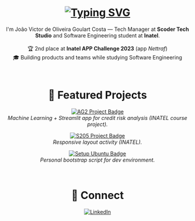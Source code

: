 <h1 align="center">
<a href="https://git.io/typing-svg"><img src="https://readme-typing-svg.herokuapp.com?font=Fira+Code&size=31&pause=1000&width=435&lines=Hi!+I'm+JoaoGoulartt%F0%9F%91%8B" alt="Typing SVG" /></a>
</h1>

<p align="center">
  I'm João Victor de Oliveira Goulart Costa — Tech Manager at <b>Scoder Tech Studio</b> and Software Engineering student at <b>Inatel</b>.
  <br/><br/>
  🏆 2nd place at <b>Inatel APP Challenge 2023</b> (app <i>Nettraf</i>)<br/>
  🎓 Building products and teams while studying Software Engineering
</p>

<br/>

<h1 align="center">🚀 Featured Projects</h1>

<p align="center">
  <a href="https://github.com/joaogoulartt/ag2">
    <img src="https://img.shields.io/badge/AG2%20-%20Credit%20Risk%20Analysis-Python%2FStreamlit%2FMySQL-orange?style=for-the-badge" alt="AG2 Project Badge" />
  </a>
  <br/>
  <i>Machine Learning + Streamlit app for credit risk analysis (INATEL course project).</i>
</p>

<p align="center">
  <a href="https://github.com/joaogoulartt/S205-grid-responsividade">
    <img src="https://img.shields.io/badge/S205%20-%20Grid%20%26%20Responsividade-Frontend-blue?style=for-the-badge" alt="S205 Project Badge" />
  </a>
  <br/>
  <i>Responsive layout activity (INATEL).</i>
</p>

<p align="center">
  <a href="https://github.com/joaogoulartt/setup-ubuntu">
    <img src="https://img.shields.io/badge/Setup%20Ubuntu-Shell-lightgrey?style=for-the-badge" alt="Setup Ubuntu Badge" />
  </a>
  <br/>
  <i>Personal bootstrap script for dev environment.</i>
</p>

<br/>

<h1 align="center">🔗 Connect</h1>
<p align="center">
  <a href="https://br.linkedin.com/in/joao-victor-goulart-costa">
    <img alt="LinkedIn" src="https://img.shields.io/badge/-LinkedIn-0A66C2?style=for-the-badge&logo=linkedin&logoColor=white" />
  </a>
</p>
